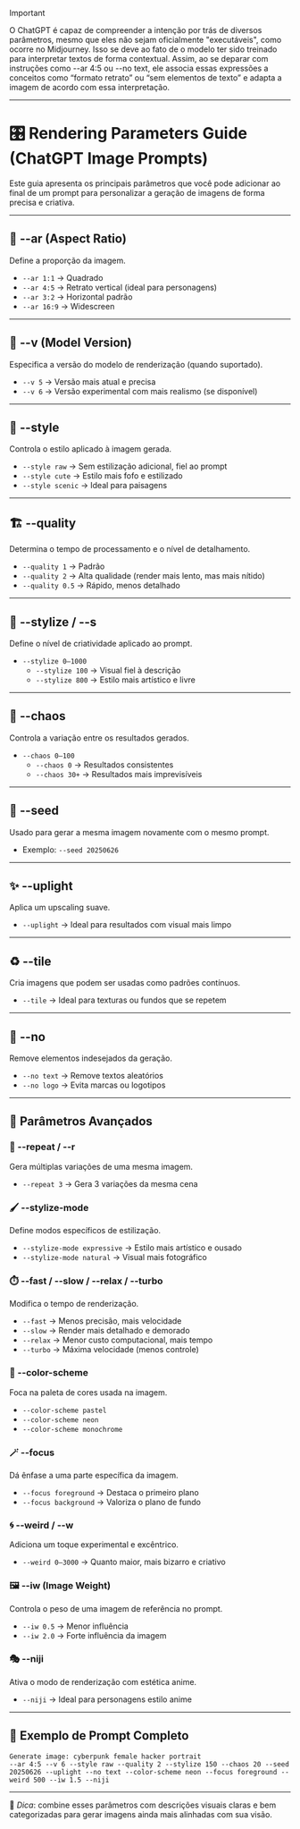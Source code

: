> [!IMPORTANT]
> O ChatGPT é capaz de compreender a intenção por trás de diversos parâmetros, mesmo que eles não sejam oficialmente "executáveis", como ocorre no Midjourney. Isso se deve ao fato de o modelo ter sido treinado para interpretar textos de forma contextual. Assim, ao se deparar com instruções como --ar 4:5 ou --no text, ele associa essas expressões a conceitos como “formato retrato” ou “sem elementos de texto” e adapta a imagem de acordo com essa interpretação.

---

# 🎛️ Rendering Parameters Guide (ChatGPT Image Prompts)

Este guia apresenta os principais parâmetros que você pode adicionar ao final de um prompt para personalizar a geração de imagens de forma precisa e criativa.

---

## 📐 --ar (Aspect Ratio)
Define a proporção da imagem.

- `--ar 1:1` → Quadrado  
- `--ar 4:5` → Retrato vertical (ideal para personagens)  
- `--ar 3:2` → Horizontal padrão  
- `--ar 16:9` → Widescreen  

---

## 🧠 --v (Model Version)
Especifica a versão do modelo de renderização (quando suportado).

- `--v 5` → Versão mais atual e precisa  
- `--v 6` → Versão experimental com mais realismo (se disponível)  

---

## 🧼 --style
Controla o estilo aplicado à imagem gerada.

- `--style raw` → Sem estilização adicional, fiel ao prompt  
- `--style cute` → Estilo mais fofo e estilizado  
- `--style scenic` → Ideal para paisagens  

---

## 🏗️ --quality
Determina o tempo de processamento e o nível de detalhamento.

- `--quality 1` → Padrão  
- `--quality 2` → Alta qualidade (render mais lento, mas mais nítido)  
- `--quality 0.5` → Rápido, menos detalhado  

---

## 🎨 --stylize / --s
Define o nível de criatividade aplicado ao prompt.

- `--stylize 0–1000`  
  - `--stylize 100` → Visual fiel à descrição  
  - `--stylize 800` → Estilo mais artístico e livre  

---

## 🎲 --chaos
Controla a variação entre os resultados gerados.

- `--chaos 0–100`  
  - `--chaos 0` → Resultados consistentes  
  - `--chaos 30+` → Resultados mais imprevisíveis  

---

## 🧬 --seed
Usado para gerar a mesma imagem novamente com o mesmo prompt.

- Exemplo: `--seed 20250626`  

---

## ✨ --uplight
Aplica um upscaling suave.

- `--uplight` → Ideal para resultados com visual mais limpo  

---

## ♻️ --tile
Cria imagens que podem ser usadas como padrões contínuos.

- `--tile` → Ideal para texturas ou fundos que se repetem  

---

## 🚫 --no
Remove elementos indesejados da geração.

- `--no text` → Remove textos aleatórios  
- `--no logo` → Evita marcas ou logotipos  

---

## 🧪 Parâmetros Avançados

### 🔁 --repeat / --r
Gera múltiplas variações de uma mesma imagem.

- `--repeat 3` → Gera 3 variações da mesma cena  

### 🖌️ --stylize-mode
Define modos específicos de estilização.

- `--stylize-mode expressive` → Estilo mais artístico e ousado  
- `--stylize-mode natural` → Visual mais fotográfico  

### ⏱️ --fast / --slow / --relax / --turbo
Modifica o tempo de renderização.

- `--fast` → Menos precisão, mais velocidade  
- `--slow` → Render mais detalhado e demorado  
- `--relax` → Menor custo computacional, mais tempo  
- `--turbo` → Máxima velocidade (menos controle)  

### 🌈 --color-scheme
Foca na paleta de cores usada na imagem.

- `--color-scheme pastel`  
- `--color-scheme neon`  
- `--color-scheme monochrome`  

### 🪄 --focus
Dá ênfase a uma parte específica da imagem.

- `--focus foreground` → Destaca o primeiro plano  
- `--focus background` → Valoriza o plano de fundo  

### 🌀 --weird / --w
Adiciona um toque experimental e excêntrico.

- `--weird 0–3000` → Quanto maior, mais bizarro e criativo  

### 🖼️ --iw (Image Weight)
Controla o peso de uma imagem de referência no prompt.

- `--iw 0.5` → Menor influência  
- `--iw 2.0` → Forte influência da imagem  

### 🎭 --niji
Ativa o modo de renderização com estética anime.

- `--niji` → Ideal para personagens estilo anime  

---

## 🧪 Exemplo de Prompt Completo

```text
Generate image: cyberpunk female hacker portrait  
--ar 4:5 --v 6 --style raw --quality 2 --stylize 150 --chaos 20 --seed 20250626 --uplight --no text --color-scheme neon --focus foreground --weird 500 --iw 1.5 --niji
```

---

📎 _Dica_: combine esses parâmetros com descrições visuais claras e bem categorizadas para gerar imagens ainda mais alinhadas com sua visão.
